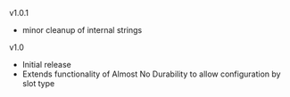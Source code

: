 v1.0.1
- minor cleanup of internal strings

v1.0
- Initial release
- Extends functionality of Almost No Durability to allow configuration by slot type